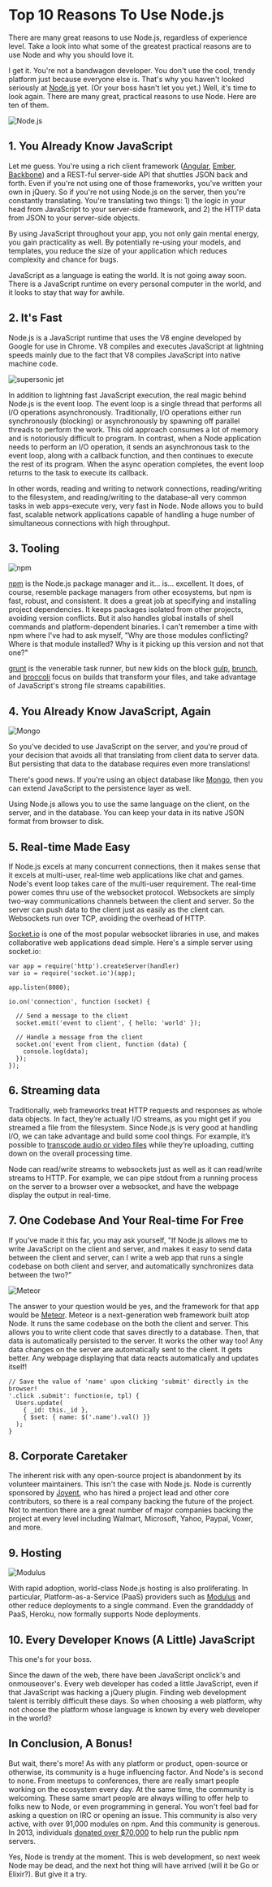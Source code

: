 # Top 10 Reasons To Use Node.js

There are many great reasons to use Node.js, regardless of experience level. Take a look into what some of the greatest practical reasons are to use Node and why you should love it.

I get it. You're not a bandwagon developer. You don't use the cool, trendy platform just because everyone else is. That's why you haven't looked seriously at [Node.js][1] yet. (Or your boss hasn't let you yet.) Well, it's time to look again. There are many great, practical reasons to use Node. Here are ten of them.

![Node.js][Node.js]

## 1. You Already Know JavaScript

Let me guess. You're using a rich client framework ([Angular][2], [Ember][3], [Backbone][4]) and a REST-ful server-side API that shuttles JSON back and forth. Even if you're not using one of those frameworks, you've written your own in jQuery. So if you're not using Node.js on the server, then you're constantly translating. You're translating two things: 1) the logic in your head from JavaScript to your server-side framework, and 2) the HTTP data from JSON to your server-side objects.

By using JavaScript throughout your app, you not only gain mental energy, you gain practicality as well. By potentially re-using your models, and templates, you reduce the size of your application which reduces complexity and chance for bugs.

JavaScript as a language is eating the world. It is not going away soon. There is a JavaScript runtime on every personal computer in the world, and it looks to stay that way for awhile.

## 2. It's Fast

Node.js is a JavaScript runtime that uses the V8 engine developed by Google for use in Chrome. V8 compiles and executes JavaScript at lightning speeds mainly due to the fact that V8 compiles JavaScript into native machine code.

![supersonic jet][supersonic jet]

In addition to lightning fast JavaScript execution, the real magic behind Node.js is the event loop. The event loop is a single thread that performs all I/O operations asynchronously. Traditionally, I/O operations either run synchronously (blocking) or asynchronously by spawning off parallel threads to perform the work. This old approach consumes a lot of memory and is notoriously difficult to program. In contrast, when a Node application needs to perform an I/O operation, it sends an asynchronous task to the event loop, along with a callback function, and then continues to execute the rest of its program. When the async operation completes, the event loop returns to the task to execute its callback.

In other words, reading and writing to network connections, reading/writing to the filesystem, and reading/writing to the database–all very common tasks in web apps–execute very, very fast in Node. Node allows you to build fast, scalable network applications capable of handling a huge number of simultaneous connections with high throughput.

## 3. Tooling

![npm][Node.js package manager]

[npm][5] is the Node.js package manager and it... is... excellent. It does, of course, resemble package managers from other ecosystems, but npm is fast, robust, and consistent. It does a great job at specifying and installing project dependencies. It keeps packages isolated from other projects, avoiding version conflicts. But it also handles global installs of shell commands and platform-dependent binaries. I can't remember a time with npm where I've had to ask myself, "Why are those modules conflicting? Where is that module installed? Why is it picking up this version and not that one?"

[grunt][6] is the venerable task runner, but new kids on the block [gulp][7], [brunch][8], and [broccoli][9] focus on builds that transform your files, and take advantage of JavaScript's strong file streams capabilities.

## 4. You Already Know JavaScript, Again

![Mongo][Mongo]

So you've decided to use JavaScript on the server, and you're proud of your decision that avoids all that translating from client data to server data. But persisting that data to the database requires even more translations!

There's good news. If you're using an object database like [Mongo][10], then you can extend JavaScript to the persistence layer as well.

Using Node.js allows you to use the same language on the client, on the server, and in the database. You can keep your data in its native JSON format from browser to disk.

## 5. Real-time Made Easy

If Node.js excels at many concurrent connections, then it makes sense that it excels at multi-user, real-time web applications like chat and games. Node's event loop takes care of the multi-user requirement. The real-time power comes thru use of the websocket protocol. Websockets are simply two-way communications channels between the client and server. So the server can push data to the client just as easily as the client can. Websockets run over TCP, avoiding the overhead of HTTP.

[Socket.io][11] is one of the most popular websocket libraries in use, and makes collaborative web applications dead simple. Here's a simple server using socket.io:

    var app = require('http').createServer(handler)
    var io = require('socket.io')(app);

    app.listen(8080);

    io.on('connection', function (socket) {
  
      // Send a message to the client
      socket.emit('event to client', { hello: 'world' });

      // Handle a message from the client
      socket.on('event from client, function (data) {
        console.log(data);
      });
    });

## 6. Streaming data

Traditionally, web frameworks treat HTTP requests and responses as whole data objects. In fact, they’re actually I/O streams, as you might get if you streamed a file from the filesystem. Since Node.js is very good at handling I/O, we can take advantage and build some cool things. For example, it’s possible to [transcode audio or video files][12] while they’re uploading, cutting down on the overall processing time.

Node can read/write streams to websockets just as well as it can read/write streams to HTTP. For example, we can pipe stdout from a running process on the server to a browser over a websocket, and have the webpage display the output in real-time.

## 7. One Codebase And Your Real-time For Free

If you've made it this far, you may ask yourself, "If Node.js allows me to write JavaScript on the client and server, and makes it easy to send data between the client and server, can I write a web app that runs a single codebase on both client and server, and automatically synchronizes data between the two?"

![Meteor][Meteor]

The answer to your question would be yes, and the framework for that app would be [Meteor][13]. Meteor is a next-generation web framework built atop Node. It runs the same codebase on the both the client and server. This allows you to write client code that saves directly to a database. Then, that data is automatically persisted to the server. It works the other way too! Any data changes on the server are automatically sent to the client. It gets better. Any webpage displaying that data reacts automatically and updates itself!

    // Save the value of 'name' upon clicking 'submit' directly in the browser!
    '.click .submit': function(e, tpl) {
      Users.update(
        { _id: this._id },
        { $set: { name: $('.name').val() }}
      );
    }

## 8. Corporate Caretaker

The inherent risk with any open-source project is abandonment by its volunteer maintainers. This isn't the case with Node.js. Node is currently sponsored by [Joyent][14], who has hired a project lead and other core contributors, so there is a real company backing the future of the project. Not to mention there are a great number of major companies backing the project at every level including Walmart, Microsoft, Yahoo, Paypal, Voxer, and more.

## 9. Hosting

![Modulus][Modulus]

With rapid adoption, world-class Node.js hosting is also proliferating. In particular, Platform-as-a-Service (PaaS) providers such as [Modulus][15] and other reduce deployments to a single command. Even the granddaddy of PaaS, Heroku, now formally supports Node deployments.

## 10. Every Developer Knows (A Little) JavaScript

This one's for your boss.

Since the dawn of the web, there have been JavaScript onclick's and onmouseover's. Every web developer has coded a little JavaScript, even if that JavaScript was hacking a jQuery plugin. Finding web development talent is terribly difficult these days. So when choosing a web platform, why not choose the platform whose language is known by every web developer in the world?

## In Conclusion, A Bonus!

But wait, there's more! As with any platform or product, open-source or otherwise, its community is a huge influencing factor. And Node's is second to none. From meetups to conferences, there are really smart people working on the ecosystem every day. At the same time, the community is welcoming. These same smart people are always willing to offer help to folks new to Node, or even programming in general. You won't feel bad for asking a question on IRC or opening an issue. This community is also very active, with over 91,000 modules on npm. And this community is generous. In 2013, individuals [donated over $70,000][16] to help run the public npm servers.

Yes, Node is trendy at the moment. This is web development, so next week Node may be dead, and the next hot thing will have arrived (will it be Go or Elixir?). But give it a try.

[1]: http://nodejs.org/
[2]: https://angularjs.org/
[3]: http://emberjs.com/
[4]: http://backbonejs.org/
[5]: https://www.npmjs.org/
[6]: http://gruntjs.com/
[7]: http://gulpjs.com/
[8]: http://brunch.io/
[9]: https://github.com/broccolijs/broccoli
[10]: http://www.mongodb.org/
[11]: http://socket.io/
[12]: http://transloadit.com/blog/2010/12/realtime-encoding-over-150x-faster/
[13]: https://www.meteor.com/
[14]: https://www.joyent.com/
[15]: https://modulus.io/
[16]: https://scalenpm.nodejitsu.com/

[Node.js]: img/e939.png
[supersonic jet]: img/3236.jpg
[Node.js package manager]: img/2876.png
[Mongo]: img/c02f.jpeg
[Meteor]: img/3004.png
[Modulus]: img/d12b.png